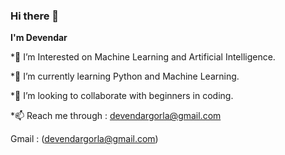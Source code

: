 ### Hi there 👋
**I'm Devendar**

   *👀 I’m Interested on Machine Learning and Artificial Intelligence.
   
   *🌱 I’m currently learning Python and Machine Learning.
   
   *👯 I’m looking to collaborate with beginners in coding.
   
   *📫 Reach me through : devendargorla@gmail.com
   
   
   Gmail : (devendargorla@gmail.com)
   


